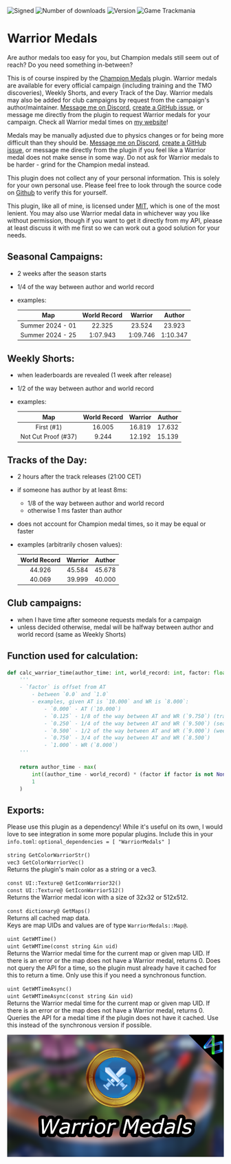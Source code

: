 ![Signed](https://img.shields.io/badge/Signed-Yes-00AA00)
![Number of downloads](https://img.shields.io/badge/dynamic/json?query=downloads&url=https%3A%2F%2Fopenplanet.dev%2Fapi%2Fplugin%2F590&label=Downloads&color=purple)
![Version](https://img.shields.io/badge/dynamic/json?query=version&url=https%3A%2F%2Fopenplanet.dev%2Fapi%2Fplugin%2F590&label=Version&color=red)
![Game Trackmania](https://img.shields.io/badge/Game-Trackmania-blue)

# Warrior Medals

Are author medals too easy for you, but Champion medals still seem out of reach? Do you need something in-between?

This is of course inspired by the [Champion Medals](https://openplanet.dev/plugin/championmedals) plugin. Warrior medals are available for every official campaign (including training and the TMO discoveries), Weekly Shorts, and every Track of the Day. Warrior medals may also be added for club campaigns by request from the campaign's author/maintainer. [Message me on Discord](https://discord.gg/uu9kUZGte6), [create a GitHub issue](https://github.com/ezio416/tm-warrior-medals/issues), or message me directly from the plugin to request Warrior medals for your campaign. Check all Warrior medal times on [my website](https://e416.dev/warrior-medals)!

Medals may be manually adjusted due to physics changes or for being more difficult than they should be. [Message me on Discord](https://discord.gg/uu9kUZGte6), [create a GitHub issue](https://github.com/ezio416/tm-warrior-medals/issues), or message me directly from the plugin if you feel like a Warrior medal does not make sense in some way. Do not ask for Warrior medals to be harder - grind for the Champion medal instead.

This plugin does not collect any of your personal information. This is solely for your own personal use. Please feel free to look through the source code on [Github](https://github.com/ezio416/tm-warrior-medals) to verify this for yourself.

This plugin, like all of mine, is licensed under [MIT](https://opensource.org/license/mit), which is one of the most lenient. You may also use Warrior medal data in whichever way you like without permission, though if you want to get it directly from my API, please at least discuss it with me first so we can work out a good solution for your needs.

Seasonal Campaigns:
-
- 2 weeks after the season starts
- 1/4 of the way between author and world record
- examples:

    |Map             |World Record|Warrior |Author  |
    |:-:             |:-:         |:-:     |:-:     |
    |Summer 2024 - 01|22.325      |23.524  |23.923  |
    |Summer 2024 - 25|1:07.943    |1:09.746|1:10.347|

Weekly Shorts:
-
- when leaderboards are revealed (1 week after release)
- 1/2 of the way between author and world record
- examples:

    |Map                |World Record|Warrior|Author |
    |:-:                |:-:         |:-:    |:-:    |
    |First (#1)         |16.005      |16.819 |17.632 |
    |Not Cut Proof (#37)|9.244       |12.192 |15.139 |

Tracks of the Day:
-
- 2 hours after the track releases (21:00 CET)
- if someone has author by at least 8ms:
    - 1/8 of the way between author and world record
    - otherwise 1 ms faster than author
- does not account for Champion medal times, so it may be equal or faster
- examples (arbitrarily chosen values):

    |World Record|Warrior|Author|
    |:-:         |:-:    |:-:   |
    |44.926      |45.584 |45.678|
    |40.069      |39.999 |40.000|

Club campaigns:
-
- when I have time after someone requests medals for a campaign
- unless decided otherwise, medal will be halfway between author and world record (same as Weekly Shorts)

Function used for calculation:
-
```Python
def calc_warrior_time(author_time: int, world_record: int, factor: float | None = 0.25) -> int:
    '''
    - `factor` is offset from AT
        - between `0.0` and `1.0`
        - examples, given AT is `10.000` and WR is `8.000`:
            - `0.000` - AT (`10.000`)
            - `0.125` - 1/8 of the way between AT and WR (`9.750`) (tracks of the day)
            - `0.250` - 1/4 of the way between AT and WR (`9.500`) (seasonal campaigns)
            - `0.500` - 1/2 of the way between AT and WR (`9.000`) (weekly shorts/club campaigns)
            - `0.750` - 3/4 of the way between AT and WR (`8.500`)
            - `1.000` - WR (`8.000`)
    '''

    return author_time - max(
        int((author_time - world_record) * (factor if factor is not None else 0.25)),
        1
    )
```

Exports:
-
Please use this plugin as a dependency! While it's useful on its own, I would love to see integration in some more popular plugins. Include this in your `info.toml`: `optional_dependencies = [ "WarriorMedals" ]`

`string GetColorWarriorStr()`\
`vec3 GetColorWarriorVec()`\
Returns the plugin's main color as a string or a vec3.

`const UI::Texture@ GetIconWarrior32()`\
`const UI::Texture@ GetIconWarrior512()`\
Returns the Warrior medal icon with a size of 32x32 or 512x512.

`const dictionary@ GetMaps()`\
Returns all cached map data.\
Keys are map UIDs and values are of type `WarriorMedals::Map@`.

`uint GetWMTime()`\
`uint GetWMTime(const string &in uid)`\
Returns the Warrior medal time for the current map or given map UID.
If there is an error or the map does not have a Warrior medal, returns 0.
Does not query the API for a time, so the plugin must already have it cached for this to return a time.
Only use this if you need a synchronous function.

`uint GetWMTimeAsync()`\
`uint GetWMTimeAsync(const string &in uid)`\
Returns the Warrior medal time for the current map or given map UID.
If there is an error or the map does not have a Warrior medal, returns 0.
Queries the API for a medal time if the plugin does not have it cached.
Use this instead of the synchronous version if possible.

<!-- ![Signed](https://img.shields.io/badge/Signed-School_Mode-CC1199) -->
<!-- ![Game Maniaplanet](https://img.shields.io/badge/Game-Maniaplanet_4-blue) -->
<!-- ![Game Turbo](https://img.shields.io/badge/Game-Turbo-blue) -->

![image](images/warrior-medals.png)
